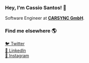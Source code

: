 ### Hey, I'm Cassio Santos! 👋

Software Engineer at [**CARSYNC GmbH**](https://www.carsync.de).

### Find me elsewhere 🌎

[🐦 Twitter](https://twitter.com/cassiosantos) <br />
[💼 LinkedIn](https://www.linkedin.com/in/cassiodossantos) <br>
[📸 Instagram](https://instagram.com/cassio_santos_rj) <br />
